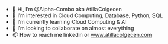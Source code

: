 - 👋 Hi, I’m @Alpha-Combo aka AtillaColgecen
- 👀 I’m interested in Cloud Computing, Database, Python, SQL
- 🌱 I’m currently learning Cloud Computing & AI
- 💞️ I’m looking to collaborate on almost everything
- 📫 How to reach me linkedin or www.atillacolgecen.com

<!---
Alpha-Combo/Alpha-Combo is a ✨ special ✨ repository because its `README.md` (this file) appears on your GitHub profile.
You can click the Preview link to take a look at your changes.
--->
